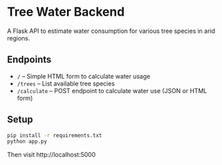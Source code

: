 
# Tree Water Backend

A Flask API to estimate water consumption for various tree species in arid regions.

## Endpoints

- `/` – Simple HTML form to calculate water usage
- `/trees` – List available tree species
- `/calculate` – POST endpoint to calculate water use (JSON or HTML form)

## Setup

```bash
pip install -r requirements.txt
python app.py
```

Then visit http://localhost:5000
